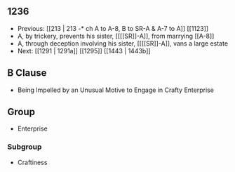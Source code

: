 ## 1236
- Previous: [[213 | 213 -* ch A to A-8, B to SR-A &amp; A-7 to A]] [[1123]] 
- A, by trickery, prevents his sister, [[[[SR]]-A]], from marrying [[A-8]]
- A, through deception involving his sister, [[[[SR]]-A]], vans a large estate
- Next: [[1291 | 1291a]] [[1295]] [[1443 | 1443b]] 

## B Clause
- Being Impelled by an Unusual Motive to Engage in Crafty Enterprise

## Group
- Enterprise

### Subgroup
- Craftiness

